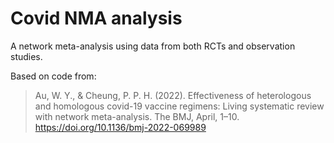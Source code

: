 # Covid NMA analysis

A network meta-analysis using data from both RCTs and observation studies.

Based on code from:

> Au, W. Y., & Cheung, P. P. H. (2022). Effectiveness of heterologous and homologous covid-19 vaccine regimens: Living systematic review with network meta-analysis. The BMJ, April, 1–10. https://doi.org/10.1136/bmj-2022-069989

